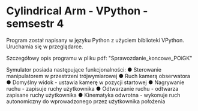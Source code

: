 # Cylindrical Arm - VPython - semsestr 4

Program został napisany w języku Python z użyciem biblioteki VPython.
Uruchamia się w przeglądarce.

Szczegółowy opis programu w pliku pdf: "Sprawozdanie_koncowe_POiGK"

Symulator posiada następujące funkcjonalności:
● Sterowanie manipulatorem w przestrzeni trójwymiarowej
● Ruch kamerą obserwatora
● Domyślny widok - ustawia kamerę w pozycji startowej
● Nagrywanie ruchu - zapisuje ruchy użytkownika
● Odtwarzanie ruchu - odtwarza zapisane ruchy użytkownika
● Kinematyka odwrotna - wykonuje ruch autonomiczny do
wprowadzonego przez użytkownika położenia
